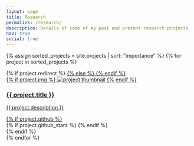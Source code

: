 ```yaml
---
layout: page
title: Research
permalink: /research/
description: Details of some of my past and present research projects
nav: true
social: true
---
```


<div class="projects grid">

  {% assign sorted_projects = site.projects | sort: "importance" %}
  {% for project in sorted_projects %}
    <div class="grid-item">
      {% if project.redirect %}
        <a href="{{ project.redirect }}" target="_blank">
      {% else %}
        <a href="{{ project.url | relative_url }}">
      {% endif %}
        <div class="card hoverable ml-2 mr-2">
          {% if project.img %}
            <img src="{{ project.img | relative_url }}" alt="project thumbnail">
          {% endif %}
          <div class="card-body">
            <h3 class="card-title">{{ project.title }}</h3>
            <p class="card-text">{{ project.description }}</p>
            <div class="row ml-1 mr-1 p-0">
              {% if project.github %}
                <div class="github-icon">
                  <div class="icon" data-toggle="tooltip" title="Code Repository">
                    <a href="{{ project.github }}" target="_blank"><i class="fab fa-github gh-icon"></i></a>
                  </div>
                  {% if project.github_stars %}
                    <span class="stars" data-toggle="tooltip" title="GitHub Stars">
                      <i class="fas fa-star"></i>
                      <span id="{{ project.github_stars }}-stars"></span>
                    </span>
                  {% endif %}
                </div>
              {% endif %}
            </div>
          </div>
        </div>
      </a>
    </div>
  {% endfor %}

</div>

